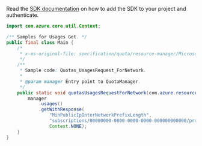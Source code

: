 Read the [SDK documentation](https://github.com/Azure/azure-sdk-for-java/blob/azure-resourcemanager-quota_1.0.0-beta.2/sdk/quota/azure-resourcemanager-quota/README.md) on how to add the SDK to your project and authenticate.

```java
import com.azure.core.util.Context;

/** Samples for Usages Get. */
public final class Main {
    /*
     * x-ms-original-file: specification/quota/resource-manager/Microsoft.Quota/preview/2021-03-15-preview/examples/getNetworkOneSkuUsages.json
     */
    /**
     * Sample code: Quotas_UsagesRequest_ForNetwork.
     *
     * @param manager Entry point to QuotaManager.
     */
    public static void quotasUsagesRequestForNetwork(com.azure.resourcemanager.quota.QuotaManager manager) {
        manager
            .usages()
            .getWithResponse(
                "MinPublicIpInterNetworkPrefixLength",
                "subscriptions/00000000-0000-0000-0000-000000000000/providers/Microsoft.Network/locations/eastus",
                Context.NONE);
    }
}
```
